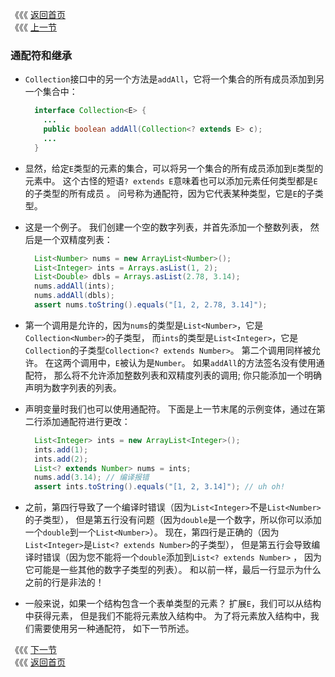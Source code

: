 《《《 [返回首页](../README.md)       <br/>
《《《 [上一节](01_Subtyping_and_the_Substitution_Principle.md)

### 通配符和继承

- `Collection`接口中的另一个方法是`addAll`，它将一个集合的所有成员添加到另一个集合中：
  
  ```java
    interface Collection<E> {
      ...
      public boolean addAll(Collection<? extends E> c);
      ...
    }
  ```
- 显然，给定`E`类型的元素的集合，可以将另一个集合的所有成员添加到`E`类型的元素中。
这个古怪的短语`? extends E`意味着也可以添加元素任何类型都是`E`的子类型的所有成员 。
问号称为通配符，因为它代表某种类型，它是`E`的子类型。

- 这是一个例子。 我们创建一个空的数字列表，并首先添加一个整数列表，
然后是一个双精度列表：

  ```java
    List<Number> nums = new ArrayList<Number>();
    List<Integer> ints = Arrays.asList(1, 2);
    List<Double> dbls = Arrays.asList(2.78, 3.14);
    nums.addAll(ints);
    nums.addAll(dbls);
    assert nums.toString().equals("[1, 2, 2.78, 3.14]");
  ```

- 第一个调用是允许的，因为`nums`的类型是`List<Number>`，它是`Collection<Number>`的子类型，
而`ints`的类型是`List<Integer>`，它是`Collection`的子类型`Collection<? extends Number>`。 
第二个调用同样被允许。 在这两个调用中，`E`被认为是`Number`。 如果`addAll`的方法签名没有使用通配符，
那么将不允许添加整数列表和双精度列表的调用; 你只能添加一个明确声明为数字列表的列表。

- 声明变量时我们也可以使用通配符。 下面是上一节末尾的示例变体，通过在第二行添加通配符进行更改：

  ```java
    List<Integer> ints = new ArrayList<Integer>();
    ints.add(1);
    ints.add(2);
    List<? extends Number> nums = ints;
    nums.add(3.14); // 编译报错
    assert ints.toString().equals("[1, 2, 3.14]"); // uh oh!
  ```
- 之前，第四行导致了一个编译时错误（因为`List<Integer>`不是`List<Number>`的子类型），
但是第五行没有问题（因为`double`是一个数字，所以你可以添加一个`double`到一个`List<Number>`）。 
现在，第四行是正确的（因为`List<Integer>`是`List<? extends Number>`的子类型），
但是第五行会导致编译时错误（因为您不能将一个`double`添加到`List<? extends Number>` ，
因为它可能是一些其他的数字子类型的列表）。 和以前一样，最后一行显示为什么之前的行是非法的！

- 一般来说，如果一个结构包含一个表单类型的元素？ 扩展`E`，我们可以从结构中获得元素，
但是我们不能将元素放入结构中。 为了将元素放入结构中，我们需要使用另一种通配符，
如下一节所述。


《《《 [下一节](03_Wildcards_with_super.md)   <br/>
《《《 [返回首页](../README.md)
